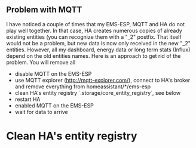 ## Problem with MQTT
I have noticed a couple of times that my EMS-ESP, MQTT and HA do not play well together. In that case, HA creates numerous copies of already existing entities (you can recognize them with a "_2" postfix.
That itself would not be a problem, but new data is now only received in the new "_2" entities. However, all my dashboard, energy data or long term stats (Influx) depend on the old entities names.
Here is an approach to get rid of the problem. You will remove all 

* disable MQTT on the EMS-ESP
* use MQTT explorer (http://mqtt-explorer.com/), connect to HA's broker and remove everything from homeassistant/*/ems-esp
* clean HA's entity registry ´.storage/core_entity_registry´, see below
* restart HA
* enabled MQTT on the EMS-ESP
* wait for data to arrive


# Clean HA's entity registry
